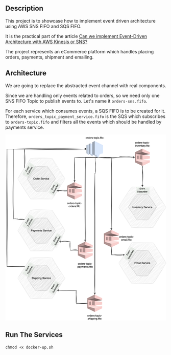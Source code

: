 ## Description

This project is to showcase how to implement event driven architecture using AWS SNS FIFO and SQS FIFO.

It is the practical part of the article
[Can we implement Event-Driven Architecture with AWS Kinesis or SNS?](https://medium.com/@hussin.ghrer/)

The project represents an eCommerce platform which handles placing orders, payments,
shipment and emailing.

## Architecture

We are going to replace the abstracted event channel with real components.

Since we are handling only events related to orders, so we need only one SNS FIFO Topic to
publish events to. Let's name it `orders-sns.fifo`.

For each service which consumes events, a SQS FIFO is to be created for it. Therefore,
`orders_topic_payment_service.fifo` is the SQS which subscribes to `orders-topic.fifo` and filters all the events
which should be handled by payments service.

![Architecture using SNS FIFO and SQS FIFO](./assests/ecomm-arch-sns-sqs.svg)

## Run The Services

`chmod +x docker-up.sh`
